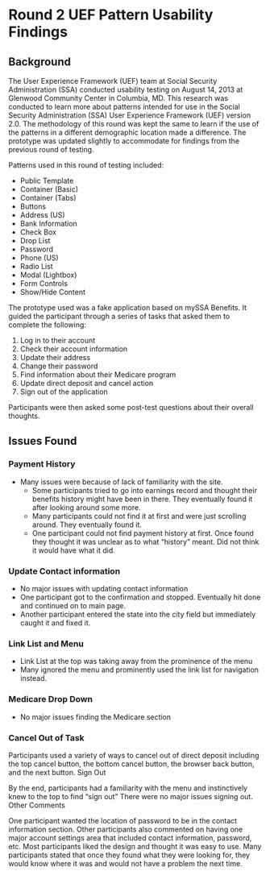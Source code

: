 # Round 2 UEF Pattern Usability Findings

## Background

The User Experience Framework (UEF) team at Social Security Administration (SSA) conducted usability testing on August 14, 2013 at Glenwood Community Center in Columbia, MD. This research was conducted to learn more about patterns intended for use in the Social Security Administration (SSA) User Experience Framework (UEF) version 2.0. The methodology of this round was kept the same to learn if the use of the patterns in a different demographic location made a difference. The prototype was updated slightly to accommodate for findings from the previous round of testing.

Patterns used in this round of testing included:

- Public Template
- Container (Basic)
- Container (Tabs)
- Buttons
- Address (US)
- Bank Information
- Check Box
- Drop List
- Password
- Phone (US)
- Radio List
- Modal (Lightbox)
- Form Controls
- Show/Hide Content

The prototype used was a fake application based on mySSA Benefits. It guided the participant through a series of tasks that asked them to complete the following:

1. Log in to their account
2. Check their account information
3. Update their address
4. Change their password
5. Find information about their Medicare program
6. Update direct deposit and cancel action
7. Sign out of the application

Participants were then asked some post-test questions about their overall thoughts.

## Issues Found

### Payment History

- Many issues were because of lack of familiarity with the site.
  - Some participants tried to go into earnings record and thought their benefits history might have been in there. They eventually found it after looking around some more.
  - Many participants could not find it at first and were just scrolling around. They eventually found it.
  - One participant could not find payment history at first. Once found they thought it was unclear as to what “history” meant. Did not think it would have what it did.

### Update Contact information

- No major issues with updating contact information
- One participant got to the confirmation and stopped. Eventually hit done and continued on to main page.
- Another participant entered the state into the city field but immediately caught it and fixed it.

### Link List and Menu

- Link List at the top was taking away from the prominence of the menu
- Many ignored the menu and prominently used the link list for navigation instead.

### Medicare Drop Down

- No major issues finding the Medicare section

### Cancel Out of Task

Participants used a variety of ways to cancel out of direct deposit including the top cancel button, the bottom cancel button, the browser back button, and the next button.
Sign Out

By the end, participants had a familiarity with the menu and instinctively knew to the top to find “sign out”
There were no major issues signing out.
Other Comments

One participant wanted the location of password to be in the contact information section.
Other participants also commented on having one major account settings area that included contact information, password, etc.
Most participants liked the design and thought it was easy to use.
Many participants stated that once they found what they were looking for, they would know where it was and would not have a problem the next time.
